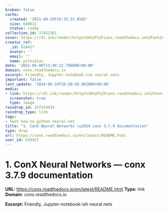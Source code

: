 ```yaml
---
broken: false
cache:
  created: '2021-09-20T19:31:31.058Z'
  size: 640812
  status: ready
collection_id: 17452361
cover: https://rdl.ink/render/https%3A%2F%2Fconx.readthedocs.io%2Fen%2Flatest%2FREADME.html
creator_ref:
  _id: 624427
  avatar: ''
  email: ''
  name: pitosalas
date: '2021-04-06T13:40:22.706000+00:00'
domain: conx.readthedocs.io
excerpt: Friendly, Jupyter-notebook-ish neural nets
important: false
last_update: '2024-06-24T16:50:58.962000+00:00'
media:
- link: https://rdl.ink/render/https%3A%2F%2Fconx.readthedocs.io%2Fen%2Flatest%2FREADME.html
  screenshot: true
  type: image
raindrop_id: 257324433
raindrop_type: link
tags:
- hoot how-to python neural-net
title: "1. ConX Neural Networks \u2014 conx 3.7.9 documentation"
type: drop
url: https://conx.readthedocs.io/en/latest/README.html
user_id: 624427
---
```


# 1. ConX Neural Networks — conx 3.7.9 documentation

**URL:** https://conx.readthedocs.io/en/latest/README.html
**Type:** link
**Domain:** conx.readthedocs.io

**Excerpt:** Friendly, Jupyter-notebook-ish neural nets
